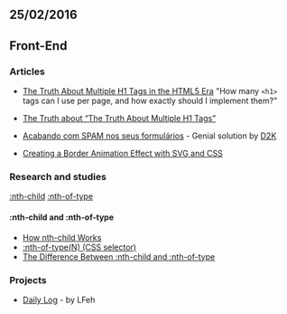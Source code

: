 25/02/2016
----------

## Front-End

### Articles

* [The Truth About Multiple H1 Tags in the HTML5 Era](http://webdesign.tutsplus.com/articles/the-truth-about-multiple-h1-tags-in-the-html5-era--webdesign-16824) "How many `<h1>` tags can I use per page, and how exactly should I implement them?"

* [The Truth about “The Truth About Multiple H1 Tags”](http://adrianroselli.com/2013/12/the-truth-about-truth-about-multiple-h1.html)

* [Acabando com SPAM nos seus formulários](http://blog.da2k.com.br/2015/02/16/acabando-com-spam-nos-seus-formularios/#.Vs3vrp3IIeA.twitter) - Genial solution by [D2K](https://github.com/fdaciuk)

* [Creating a Border Animation Effect with SVG and CSS](http://tympanus.net/codrops/2014/02/26/creating-a-border-animation-effect-with-svg-and-css)

### Research and studies

[:nth-child](https://developer.mozilla.org/en-US/docs/Web/CSS/:nth-child)
[:nth-of-type](https://developer.mozilla.org/pt-BR/docs/Web/CSS/:nth-of-type)

#### :nth-child and :nth-of-type

- [How nth-child Works](https://css-tricks.com/how-nth-child-works/)
- [:nth-of-type(N) (CSS selector)](http://www.sitepoint.com/web-foundations/nth-typen-css-selector/)
- [The Difference Between :nth-child and :nth-of-type](https://css-tricks.com/the-difference-between-nth-child-and-nth-of-type/)

### Projects

- [Daily Log](https://github.com/LFeh/dailylog) - by LFeh
